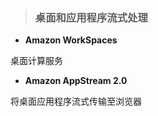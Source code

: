 > ### **桌面和应用程序流式处理**

* **Amazon WorkSpaces**
  
 桌面计算服务
  
* **Amazon AppStream 2.0**
  
 将桌面应用程序流式传输至浏览器


